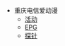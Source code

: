 * 重庆电信爱动漫
    * [活动](Area/ChongQing/adm/Activity/guide.md)
    * [EPG](Area/ChongQing/adm/EPG/guide.md)
    * [探针](Area/ChongQing/adm/Log/guide.md)

